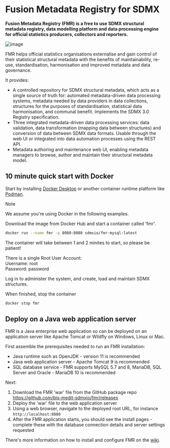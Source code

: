 # Fusion Metadata Registry for SDMX
**Fusion Metadata Registry (FMR) is a free to use SDMX structural metadata registry, data modelling platform and data processing engine for official statistics producers, collectors and reporters.**

![image](https://github.com/user-attachments/assets/84f7b40c-6783-413a-8a99-82e77da82c13)


FMR helps official statistics organisations externalise and gain control of their statistical structural metadata with the benefits of maintainability, re-use, standardisation, harmonisation and improved metadata and data governance.

It provides:
- A controlled repository for SDMX structural metadata, which acts as a single source of truth for: automated metadata-driven data processing systems, metadata needed by data providers in data collections, structures for the purposes of standardisation, statistical data harmonisation, and communal benefit. Implements the SDMX 3.0 Registry specification.
- Three integrated metadata-driven data processing services: data validation, data transformation (mapping data between structures) and conversion of data between SDMX data formats. Usable through the web UI or integrated into data automation processes using the REST API.
- Metadata authoring and maintenance web UI, enabling metadata managers to browse, author and maintain their structural metadata model.

## 10 minute quick start with Docker
Start by installing [Docker Desktop](https://www.docker.com/products/docker-desktop/) or another container runtime platform like [Podman](https://podman.io/).
> [!NOTE]
> We assume you're using Docker in the following examples.

Download the image from Docker Hub and start a container called 'fmr'.
```bash
docker run --name fmr -p 8080:8080 sdmxio/fmr-mysql:latest
```
The container will take between 1 and 2 minites to start, so please be patient!

There is a single Root User Account:<br>
Username: root<br>
Password: password

Log in to administer the system, and create, load and maintain SDMX structures.

When finished, stop the container
```bash
docker stop fmr
```

## Deploy on a Java web application server
FMR is a Java enterprise web application so can be deployed on an application server like Apache Tomcat or Wildfly on Windows, Linux or Mac.

First assemble the prerequisites needed to run an FMR installation:
- Java runtime such as OpenJDK - version 11 is recommended
- Java web application server - Apache Tomcat 9 is recommended
- SQL database service - FMR supports MySQL 5.7 and 8, MariaDB, SQL Server and Oracle - MariaDB 10 is recommended

Next:
1. Download the FMR 'war' file from the GitHub package repo https://github.com/bis-medit-sdmxio/fmr/releases
2. Deploy the 'war' file to the web application server
3. Using a web browser, navigate to the deployed root URL, for instance `http://localhost:8080`
4. After the FMR application starts, you should see the install pages - complete these with the database connection details and server settings requested

There's more information on how to install and configure FMR on the [wiki](https://fmrwiki.sdmxcloud.org/Quick_start_guide_-_Windows,_Linux_or_Mac). 
